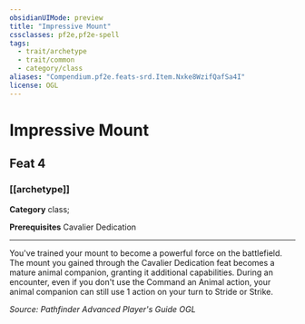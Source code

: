 ```yaml
---
obsidianUIMode: preview
title: "Impressive Mount"
cssclasses: pf2e,pf2e-spell
tags:
  - trait/archetype
  - trait/common
  - category/class
aliases: "Compendium.pf2e.feats-srd.Item.Nxke8WzifQafSa4I"
license: OGL
---
```

# Impressive Mount
## Feat 4
### [[archetype]]

**Category** class; 



**Prerequisites** Cavalier Dedication
* * *
You've trained your mount to become a powerful force on the battlefield. The mount you gained through the Cavalier Dedication feat becomes a mature animal companion, granting it additional capabilities. During an encounter, even if you don't use the Command an Animal action, your animal companion can still use 1 action on your turn to Stride or Strike.

*Source: Pathfinder Advanced Player's Guide*
*OGL*